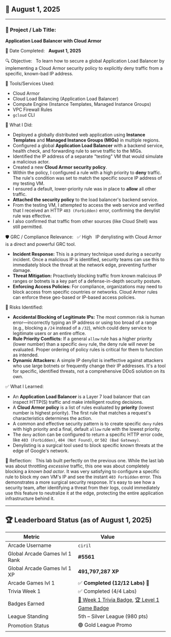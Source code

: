 ## 📅 August 1, 2025

---

### 🧩 Project / Lab Title:
**Application Load Balancer with Cloud Armor**

📆 Date Completed:  
**August 1, 2025**

🔍 Objective:  
To learn how to secure a global Application Load Balancer by implementing a Cloud Armor security policy to explicitly deny traffic from a specific, known-bad IP address.

🔧 Tools/Services Used:
- Cloud Armor
- Cloud Load Balancing (Application Load Balancer)
- Compute Engine (Instance Templates, Managed Instance Groups)
- VPC Firewall Rules
- `gcloud` CLI

🧠 What I Did:
- Deployed a globally distributed web application using **Instance Templates** and **Managed Instance Groups (MIGs)** in multiple regions.
- Configured a global **Application Load Balancer** with a backend service, health check, and forwarding rule to serve traffic to the MIGs.
- Identified the IP address of a separate "testing" VM that would simulate a malicious actor.
- Created a new **Cloud Armor security policy**.
- Within the policy, I configured a rule with a high priority to **deny** traffic. The rule's condition was set to match the specific source IP address of my testing VM.
- I ensured a default, lower-priority rule was in place to **allow** all other traffic.
- **Attached the security policy** to the load balancer's backend service.
- From the testing VM, I attempted to access the web service and verified that I received an HTTP `403 (Forbidden)` error, confirming the denylist rule was effective.
- I also confirmed that traffic from other sources (like Cloud Shell) was still permitted.

🛡️ GRC / Compliance Relevance:  
✅ High  
IP denylisting with Cloud Armor is a direct and powerful GRC tool.
- **Incident Response:** This is a primary technique used during a security incident. Once a malicious IP is identified, security teams can use this to immediately block the threat at the network edge, preventing further damage.
- **Threat Mitigation:** Proactively blocking traffic from known malicious IP ranges or botnets is a key part of a defense-in-depth security posture.
- **Enforcing Access Policies:** For compliance, organizations may need to block access from specific countries or networks. Cloud Armor rules can enforce these geo-based or IP-based access policies.

🚩 Risks Identified:  
- **Accidental Blocking of Legitimate IPs:** The most common risk is human error—incorrectly typing an IP address or using too broad of a range (e.g., blocking a `/24` instead of a `/32`), which could deny service to legitimate users or an entire office.
- **Rule Priority Conflicts:** If a general `allow` rule has a higher priority (lower number) than a specific `deny` rule, the deny rule will never be evaluated. Proper ordering of policy rules is critical for them to function as intended.
- **Dynamic Attackers:** A simple IP denylist is ineffective against attackers who use large botnets or frequently change their IP addresses. It's a tool for specific, identified threats, not a comprehensive DDoS solution on its own.

✅ What I Learned:
- An **Application Load Balancer** is a Layer 7 load balancer that can inspect HTTP(S) traffic and make intelligent routing decisions.
- A **Cloud Armor policy** is a list of rules evaluated by **priority** (lowest number is highest priority). The first rule that matches a request's characteristics determines the action.
- A common and effective security pattern is to create specific `deny` rules with high priority and a final, default `allow` rule with the lowest priority.
- The `deny` action can be configured to return a specific HTTP error code, like `403 (Forbidden)`, `404 (Not Found)`, or `502 (Bad Gateway)`.
- Denylisting is a surgical tool used to block specific known threats at the edge of Google's network.

💭 Reflection:  
This lab built perfectly on the previous one. While the last lab was about throttling *excessive* traffic, this one was about completely blocking a *known bad actor*. It was very satisfying to configure a specific rule to block my own VM's IP and see the instant `403 Forbidden` error. This demonstrates a more surgical security response. It's easy to see how a security team, after identifying a threat from their logs, could immediately use this feature to neutralize it at the edge, protecting the entire application infrastructure behind it.

---

## 🏆 Leaderboard Status (as of August 1, 2025)

| Metric              | Value                    |
|---------------------|--------------------------|
| Arcade Username     | `ciril`                  |
| Global Arcade Games lvl 1 Rank         | **#5561**                 |
| Global Arcade Games lvl 1 XP           | **491,797,287 XP**      |
| Arcade Games lvl 1       | ✅ **Completed (12/12 Labs)** 🎉 |
| Trivia Week 1       | ✅ Completed (4/4 Labs)  |
| Badges Earned       | [🏅 Week 1 Trivia Badge](https://www.cloudskillsboost.google/public_profiles/c8fd48a4-987d-4216-9635-d49fa00793da/badges/17140064), [🏆 Level 1 Game Badge](https://www.cloudskillsboost.google/public_profiles/c8fd48a4-987d-4216-9635-d49fa00793da/badges/17245038)   |
| League Standing     | 5th – Silver League (980 pts) |
| Promotion Status    | 🟢 Gold League Promo |

